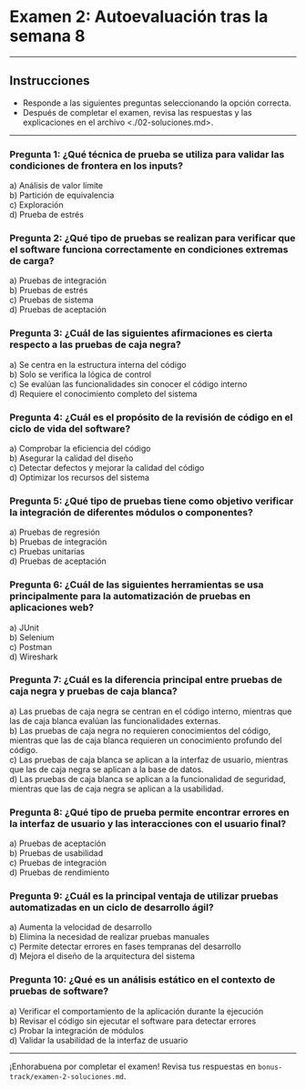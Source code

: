 # Examen 2: Autoevaluación tras la semana 8

---

## Instrucciones

- Responde a las siguientes preguntas seleccionando la opción correcta.
- Después de completar el examen, revisa las respuestas y las explicaciones en el archivo <./02-soluciones.md>.

---

### Pregunta 1: ¿Qué técnica de prueba se utiliza para validar las condiciones de frontera en los inputs?

a) Análisis de valor límite  
b) Partición de equivalencia  
c) Exploración  
d) Prueba de estrés  

### Pregunta 2: ¿Qué tipo de pruebas se realizan para verificar que el software funciona correctamente en condiciones extremas de carga?

a) Pruebas de integración  
b) Pruebas de estrés  
c) Pruebas de sistema  
d) Pruebas de aceptación  

### Pregunta 3: ¿Cuál de las siguientes afirmaciones es cierta respecto a las pruebas de caja negra?

a) Se centra en la estructura interna del código  
b) Solo se verifica la lógica de control  
c) Se evalúan las funcionalidades sin conocer el código interno  
d) Requiere el conocimiento completo del sistema  

### Pregunta 4: ¿Cuál es el propósito de la revisión de código en el ciclo de vida del software?

a) Comprobar la eficiencia del código  
b) Asegurar la calidad del diseño  
c) Detectar defectos y mejorar la calidad del código  
d) Optimizar los recursos del sistema  

### Pregunta 5: ¿Qué tipo de pruebas tiene como objetivo verificar la integración de diferentes módulos o componentes?

a) Pruebas de regresión  
b) Pruebas de integración  
c) Pruebas unitarias  
d) Pruebas de aceptación  

### Pregunta 6: ¿Cuál de las siguientes herramientas se usa principalmente para la automatización de pruebas en aplicaciones web?

a) JUnit  
b) Selenium  
c) Postman  
d) Wireshark  

### Pregunta 7: ¿Cuál es la diferencia principal entre pruebas de caja negra y pruebas de caja blanca?

a) Las pruebas de caja negra se centran en el código interno, mientras que las de caja blanca evalúan las funcionalidades externas.  
b) Las pruebas de caja negra no requieren conocimientos del código, mientras que las de caja blanca requieren un conocimiento profundo del código.  
c) Las pruebas de caja blanca se aplican a la interfaz de usuario, mientras que las de caja negra se aplican a la base de datos.  
d) Las pruebas de caja blanca se aplican a la funcionalidad de seguridad, mientras que las de caja negra se aplican a la usabilidad.  

### Pregunta 8: ¿Qué tipo de prueba permite encontrar errores en la interfaz de usuario y las interacciones con el usuario final?

a) Pruebas de aceptación  
b) Pruebas de usabilidad  
c) Pruebas de integración  
d) Pruebas de rendimiento  

### Pregunta 9: ¿Cuál es la principal ventaja de utilizar pruebas automatizadas en un ciclo de desarrollo ágil?

a) Aumenta la velocidad de desarrollo  
b) Elimina la necesidad de realizar pruebas manuales  
c) Permite detectar errores en fases tempranas del desarrollo  
d) Mejora el diseño de la arquitectura del sistema  

### Pregunta 10: ¿Qué es un análisis estático en el contexto de pruebas de software?

a) Verificar el comportamiento de la aplicación durante la ejecución  
b) Revisar el código sin ejecutar el software para detectar errores  
c) Probar la integración de módulos  
d) Validar la usabilidad de la interfaz de usuario  

---

¡Enhorabuena por completar el examen! Revisa tus respuestas en `bonus-track/examen-2-soluciones.md`.
